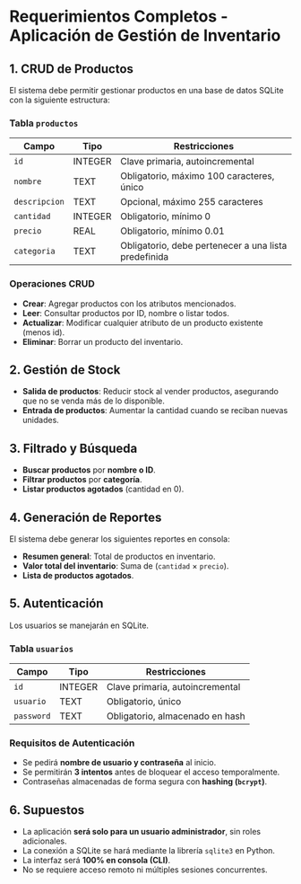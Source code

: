 # **Requerimientos Completos - Aplicación de Gestión de Inventario**

## **1. CRUD de Productos**
El sistema debe permitir gestionar productos en una base de datos SQLite con la siguiente estructura:

### **Tabla `productos`**
| Campo        | Tipo      | Restricciones                                |
|-------------|----------|----------------------------------------------|
| `id`        | INTEGER  | Clave primaria, autoincremental              |
| `nombre`    | TEXT     | Obligatorio, máximo 100 caracteres, único     |
| `descripcion` | TEXT   | Opcional, máximo 255 caracteres               |
| `cantidad`  | INTEGER  | Obligatorio, mínimo 0                         |
| `precio`    | REAL     | Obligatorio, mínimo 0.01                      |
| `categoria` | TEXT     | Obligatorio, debe pertenecer a una lista predefinida |

### **Operaciones CRUD**
- **Crear**: Agregar productos con los atributos mencionados.
- **Leer**: Consultar productos por ID, nombre o listar todos.
- **Actualizar**: Modificar cualquier atributo de un producto existente (menos id).
- **Eliminar**: Borrar un producto del inventario.

## **2. Gestión de Stock**
- **Salida de productos**: Reducir stock al vender productos, asegurando que no se venda más de lo disponible.
- **Entrada de productos**: Aumentar la cantidad cuando se reciban nuevas unidades.

## **3. Filtrado y Búsqueda**
- **Buscar productos** por **nombre o ID**.
- **Filtrar productos** por **categoría**.
- **Listar productos agotados** (cantidad en 0).

## **4. Generación de Reportes**
El sistema debe generar los siguientes reportes en consola:
- **Resumen general**: Total de productos en inventario.
- **Valor total del inventario**: Suma de (`cantidad` × `precio`).
- **Lista de productos agotados**.

## **5. Autenticación**
Los usuarios se manejarán en SQLite.

### **Tabla `usuarios`**
| Campo      | Tipo      | Restricciones                              |
|-----------|----------|------------------------------------------|
| `id`      | INTEGER  | Clave primaria, autoincremental         |
| `usuario` | TEXT     | Obligatorio, único                      |
| `password` | TEXT    | Obligatorio, almacenado en hash         |

### **Requisitos de Autenticación**
- Se pedirá **nombre de usuario y contraseña** al inicio.
- Se permitirán **3 intentos** antes de bloquear el acceso temporalmente.
- Contraseñas almacenadas de forma segura con **hashing (`bcrypt`)**.

## **6. Supuestos**
- La aplicación **será solo para un usuario administrador**, sin roles adicionales.
- La conexión a SQLite se hará mediante la librería `sqlite3` en Python.
- La interfaz será **100% en consola (CLI)**.
- No se requiere acceso remoto ni múltiples sesiones concurrentes.
